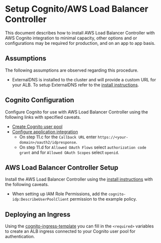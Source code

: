 # Setup Cognito/AWS Load Balancer Controller

This document describes how to install AWS Load Balancer Controller with AWS Cognito integration to minimal capacity, other options and or configurations may be required for production, and on an app to app basis.

## Assumptions

The following assumptions are observed regarding this procedure.

* ExternalDNS is installed to the cluster and will provide a custom URL for your ALB. To setup ExternalDNS refer to the [install instructions](../reference/integrations/external_dns.md).

## Cognito Configuration

Configure Cognito for use with AWS Load Balancer Controller using the following links with specified caveats.

* [Create Cognito user pool](https://docs.aws.amazon.com/cognito/latest/developerguide/cognito-user-pool-as-user-directory.html)
* [Configure application integration](https://docs.aws.amazon.com/cognito/latest/developerguide/cognito-user-pools-configuring-app-integration.html)
    * On step 11.c for the `Callback URL` enter `https://<your-domain>/oauth2/idpresponse`.
    * On step 11.d for `Allowed OAuth Flows` select `authorization code grant` and for `Allowed OAuth Scopes` select `openid`.

## AWS Load Balancer Controller Setup

Install the AWS Load Balancer Controller using the [install instructions](../deploy/installation.md) with the following caveats.

* When setting up IAM Role Permissions, add the `cognito-idp:DescribeUserPoolClient` permission to the example policy.

## Deploying an Ingress

Using the [cognito-ingress-template](cognito-ingress-template.yaml) you can fill in the `<required>` variables to create an ALB ingress connected to your Cognito user pool for authentication.
